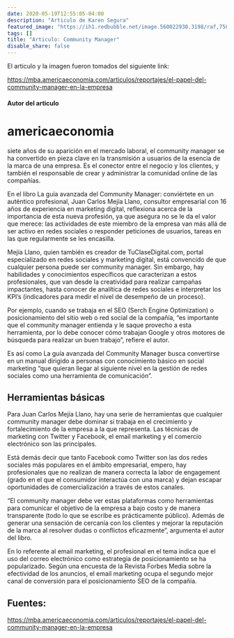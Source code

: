 ```yaml
---
date: 2020-05-19T12:55:05-04:00
description: "Articulo de Karen Segura"
featured_image: "https://ih1.redbubble.net/image.560022930.3198/raf,750x1000,075,t,FFFFFF:97ab1c12de.jpg"
tags: []
title: "Articulo: Community Manager"
disable_share: false
---
```


El articulo y la imagen fueron tomados del siguiente link:

https://mba.americaeconomia.com/articulos/reportajes/el-papel-del-community-manager-en-la-empresa

#### Autor del articulo

# americaeconomia


siete años de su aparición en el mercado laboral, el community manager se ha convertido en pieza clave en la transmisión a usuarios de la esencia de la marca de una empresa. Es el conector entre el negocio y los clientes, y también el responsable de crear y administrar la comunidad online de las compañías.

En el libro La guía avanzada del Community Manager: conviértete en un auténtico profesional, Juan Carlos Mejía Llano, consultor empresarial con 16 años de experiencia en marketing digital, reflexiona acerca de la importancia de esta nueva profesión, ya que asegura no se le da el valor que merece: las actividades de este miembro de la empresa van más allá de ser activo en redes sociales o responder peticiones de usuarios, tareas en las que regularmente se les encasilla.

Mejía Llano, quien también es creador de TuClaseDigital.com, portal especializado en redes sociales y marketing digital, está convencido de que cualquier persona puede ser community manager. Sin embargo, hay habilidades y conocimientos específicos que caracterizan a estos profesionales, que van desde la creatividad para realizar campañas impactantes, hasta conocer de analítica de redes sociales e interpretar los KPI’s (indicadores para medir el nivel de desempeño de un proceso).

Por ejemplo, cuando se trabaja en el SEO (Serch Engine Optimization) o posicionamiento del sitio web o red social de la compañía, “es importante que el community manager entienda y le saque provecho a esta herramienta, por lo debe conocer cómo trabajan Google y otros motores de búsqueda para realizar un buen trabajo”, refiere el autor.

Es así como La guía avanzada del Community Manager busca convertirse en un manual dirigido a personas con conocimiento básico en social marketing “que quieran llegar al siguiente nivel en la gestión de redes sociales como una herramienta de comunicación”.
## Herramientas básicas

Para Juan Carlos Mejía Llano, hay una serie de herramientas que cualquier community manager debe dominar si trabaja en el crecimiento y fortalecimiento de la empresa a la que representa. Las técnicas de marketing con Twitter y Facebook, el email marketing y el comercio electrónico son las principales.

Está demás decir que tanto Facebook como Twitter son las dos redes sociales más populares en el ámbito empresarial, empero, hay profesionales que no realizan de manera correcta la labor de engagement (grado en el que el consumidor interactúa con una marca) y dejan escapar oportunidades de comercialización a través de estos canales.

“El community manager debe ver estas plataformas como herramientas para comunicar el objetivo de la empresa a bajo costo y de manera transparente (todo lo que se escribe es prácticamente público). Además de generar una sensación de cercanía con los clientes y mejorar la reputación de la marca al resolver dudas o conflictos eficazmente”, argumenta el autor del libro.

En lo referente al email marketing, el profesional en el tema indica que el uso del correo electrónico como estrategia de posicionamiento se ha popularizado. Según una encuesta de la Revista Forbes Media sobre la efectividad de los anuncios, el email marketing ocupa el segundo mejor canal de conversión para el posicionamiento SEO de la compañía.


## Fuentes:

https://mba.americaeconomia.com/articulos/reportajes/el-papel-del-community-manager-en-la-empresa
